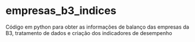 # empresas_b3_indices
Código em python para obter as informações de balanço das empresas da B3, tratamento de dados e criação dos indicadores de desempenho
